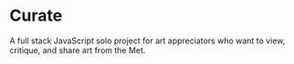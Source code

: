 # Curate

A full stack JavaScript solo project for art appreciators who want to view, critique, and share art from the Met.
